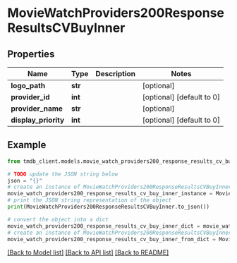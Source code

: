 # MovieWatchProviders200ResponseResultsCVBuyInner


## Properties

Name | Type | Description | Notes
------------ | ------------- | ------------- | -------------
**logo_path** | **str** |  | [optional] 
**provider_id** | **int** |  | [optional] [default to 0]
**provider_name** | **str** |  | [optional] 
**display_priority** | **int** |  | [optional] [default to 0]

## Example

```python
from tmdb_client.models.movie_watch_providers200_response_results_cv_buy_inner import MovieWatchProviders200ResponseResultsCVBuyInner

# TODO update the JSON string below
json = "{}"
# create an instance of MovieWatchProviders200ResponseResultsCVBuyInner from a JSON string
movie_watch_providers200_response_results_cv_buy_inner_instance = MovieWatchProviders200ResponseResultsCVBuyInner.from_json(json)
# print the JSON string representation of the object
print(MovieWatchProviders200ResponseResultsCVBuyInner.to_json())

# convert the object into a dict
movie_watch_providers200_response_results_cv_buy_inner_dict = movie_watch_providers200_response_results_cv_buy_inner_instance.to_dict()
# create an instance of MovieWatchProviders200ResponseResultsCVBuyInner from a dict
movie_watch_providers200_response_results_cv_buy_inner_from_dict = MovieWatchProviders200ResponseResultsCVBuyInner.from_dict(movie_watch_providers200_response_results_cv_buy_inner_dict)
```
[[Back to Model list]](../README.md#documentation-for-models) [[Back to API list]](../README.md#documentation-for-api-endpoints) [[Back to README]](../README.md)


